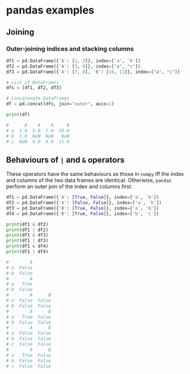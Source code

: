 # pandas examples

## Joining

### Outer-joining indices and stacking columns
```python
df1 = pd.DataFrame({'A': [1, 2]}, index=['a', 'b'])
df2 = pd.DataFrame({'A': [5, 6]}, index=["a", "c"])
df3 = pd.DataFrame({'A': [7, 8], 'B': [10, 11]}, index=["a", "c"])

# List of DataFrames
dfs = [df1, df2, df3]

# Concatenate DataFrames
df = pd.concat(dfs, join="outer", axis=1)

print(df)

#      A    A    A     B
# a  1.0  5.0  7.0  10.0
# b  2.0  NaN  NaN   NaN
# c  NaN  6.0  8.0  11.0
```


## Behaviours of `|` and `&` operators
These operators have the same behaviours as those in `numpy` iff the index and columns of the two data frames are identical. Otherwise, `pandas` perform an outer join of the index and columns first.
```python
df1 = pd.DataFrame({'A': [True, False]}, index=['a', 'b'])
df2 = pd.DataFrame({'A': [False, False]}, index=['a', 'b'])
df3 = pd.DataFrame({'B': [True, False]}, index=['a', 'b'])
df4 = pd.DataFrame({'B': [True, False]}, index=['b', 'c'])

print(df1 & df2)
print(df1 | df2)
print(df1 & df3)
print(df1 | df3)
print(df1 & df4)
print(df1 | df4)

#        A
# a  False
# b  False
#        A
# a   True
# b  False
#        A      B
# a  False  False
# b  False  False
#        A      B
# a   True  False
# b  False  False
#        A      B
# a  False  False
# b  False  False
# c  False  False
#        A      B
# a   True  False
# b  False  False
# c  False  False
```
